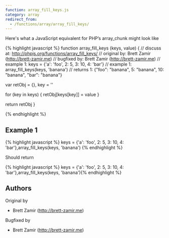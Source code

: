```yaml
---
function: array_fill_keys.js
category: array
redirect_from:
  - /functions/array/array_fill_keys/
---
```


<!-- WARNING! This file is auto generated by `npm run web:inject`, do not edit by hand -->

Here's what a JavaScript equivalent for PHP’s array_chunk might look like

{% highlight javascript %}
function array_fill_keys (keys, value) {
  //  discuss at: http://phpjs.org/functions/array_fill_keys/
  // original by: Brett Zamir (http://brett-zamir.me)
  // bugfixed by: Brett Zamir (http://brett-zamir.me)
  //   example 1: keys = {'a': 'foo', 2: 5, 3: 10, 4: 'bar'}
  //   example 1: array_fill_keys(keys, 'banana')
  //   returns 1: {"foo": "banana", 5: "banana", 10: "banana", "bar": "banana"}

  var retObj = {},
    key = ''

  for (key in keys) {
    retObj[keys[key]] = value
  }

  return retObj
}

{% endhighlight %}

## Example 1

{% highlight javascript %}
keys = {'a': 'foo', 2: 5, 3: 10, 4: 'bar'},array_fill_keys(keys, 'banana')
{% endhighlight %}

Should return

{% highlight javascript %}
keys = {'a': 'foo', 2: 5, 3: 10, 4: 'bar'},array_fill_keys(keys, 'banana'){% endhighlight %}


## Authors


Original by

- Brett Zamir (http://brett-zamir.me)


Bugfixed by

- Brett Zamir (http://brett-zamir.me)

